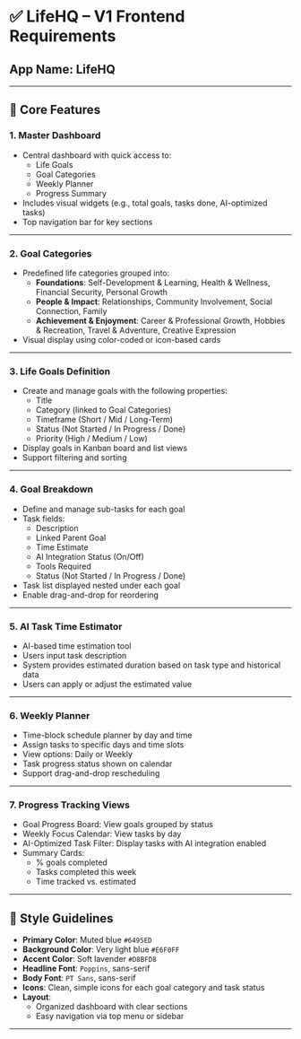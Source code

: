 # ✅ LifeHQ – V1 Frontend Requirements

## **App Name**: LifeHQ

---

## 🔧 Core Features

### 1. **Master Dashboard**

- Central dashboard with quick access to:
    - Life Goals
    - Goal Categories
    - Weekly Planner
    - Progress Summary
- Includes visual widgets (e.g., total goals, tasks done, AI-optimized tasks)
- Top navigation bar for key sections

---

### 2. **Goal Categories**

- Predefined life categories grouped into:
    - **Foundations**: Self-Development & Learning, Health & Wellness, Financial Security, Personal Growth
    - **People & Impact**: Relationships, Community Involvement, Social Connection, Family
    - **Achievement & Enjoyment**: Career & Professional Growth, Hobbies & Recreation, Travel & Adventure, Creative Expression
- Visual display using color-coded or icon-based cards

---

### 3. **Life Goals Definition**

- Create and manage goals with the following properties:
    - Title
    - Category (linked to Goal Categories)
    - Timeframe (Short / Mid / Long-Term)
    - Status (Not Started / In Progress / Done)
    - Priority (High / Medium / Low)
- Display goals in Kanban board and list views
- Support filtering and sorting

---

### 4. **Goal Breakdown**

- Define and manage sub-tasks for each goal
- Task fields:
    - Description
    - Linked Parent Goal
    - Time Estimate
    - AI Integration Status (On/Off)
    - Tools Required
    - Status (Not Started / In Progress / Done)
- Task list displayed nested under each goal
- Enable drag-and-drop for reordering

---

### 5. **AI Task Time Estimator**

- AI-based time estimation tool
- Users input task description
- System provides estimated duration based on task type and historical data
- Users can apply or adjust the estimated value

---

### 6. **Weekly Planner**

- Time-block schedule planner by day and time
- Assign tasks to specific days and time slots
- View options: Daily or Weekly
- Task progress status shown on calendar
- Support drag-and-drop rescheduling

---

### 7. **Progress Tracking Views**

- Goal Progress Board: View goals grouped by status
- Weekly Focus Calendar: View tasks by day
- AI-Optimized Task Filter: Display tasks with AI integration enabled
- Summary Cards:
    - % goals completed
    - Tasks completed this week
    - Time tracked vs. estimated

---

## 🎨 Style Guidelines

- **Primary Color**: Muted blue `#6495ED`
- **Background Color**: Very light blue `#E6F0FF`
- **Accent Color**: Soft lavender `#D8BFD8`
- **Headline Font**: `Poppins`, sans-serif
- **Body Font**: `PT Sans`, sans-serif
- **Icons**: Clean, simple icons for each goal category and task status
- **Layout**:
    - Organized dashboard with clear sections
    - Easy navigation via top menu or sidebar

--- 